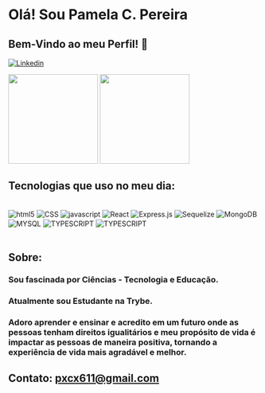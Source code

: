# Olá! Sou Pamela C. Pereira  
## Bem-Vindo ao meu Perfil! 🤗


[![Linkedin](https://img.shields.io/badge/LinkedIn-0077B5?style=for-the-badge&logo=linkedin&logoColor=white)](https://www.linkedin.com/public-profile/settings?lipi=urn%3Ali%3Apage%3Ad_flagship3_profile_self_edit_contact-info%3BUrUnMG6RTS2KKpr2kKKpYw%3D%3D)

<div>
<img height="180em" src="https://github-readme-stats.vercel.app/api?username=PamelaCP&show_icons=true&theme=dracula"/>
<img height="180em" src="https://github-readme-stats.vercel.app/api/top-langs/?username=PamelaCP&layout=compact&langs_count=16&theme=dracula"/>
</div>


## Tecnologias que uso no meu dia:

<div style="display: inline_block"><br/>
<img align="center" alt="html5" src="https://img.shields.io/badge/HTML5-E34F26?style=for-the-badge&logo=html5&logoColor=white"/>
<img align="center" alt="CSS" src="https://img.shields.io/badge/CSS-239120?&style=for-the-badge&logo=css3&logoColor=white"/>
<img align="center" alt="javascript" src="https://img.shields.io/badge/JavaScript-F7DF1E?style=for-the-badge&logo=javascript&logoColor=black"/>
<img align="center" alt="React" src="https://img.shields.io/badge/React-20232A?style=for-the-badge&logo=react&logoColor=61DAFB"/>
<img align="center" alt="Express.js" src="https://img.shields.io/badge/Express.js-404D59?style=for-the-badge"/>
<img align="center" alt="Sequelize" src="https://img.shields.io/badge/sequelize-323330?style=for-the-badge&logo=sequelize&logoColor=blue"/>
<img align="center" alt="MongoDB" src="https://img.shields.io/badge/MongoDB-4EA94B?style=for-the-badge&logo=mongodb&logoColor=white"/>
<img align="center" alt="MYSQL" src="https://img.shields.io/badge/MySQL-00000F?style=for-the-badge&logo=mysql&logoColor=white"/>
<img align="center" alt="TYPESCRIPT" src="https://img.shields.io/badge/TypeScript-007ACC?style=for-the-badge&logo=typescript&logoColor=whitee"/>
<img align="center" alt="TYPESCRIPT" src="https://img.shields.io/badge/Node.js-43853D?style=for-the-badge&logo=node.js&logoColor=white"/>
</div><br/>

## Sobre:
### Sou fascinada por Ciências - Tecnologia e Educação.
### Atualmente sou Estudante na Trybe.
### Adoro aprender e ensinar e acredito em um futuro onde as pessoas tenham direitos igualitários e meu propósito de vida é impactar as pessoas de maneira positiva, tornando a experiência de vida mais agradável e melhor. 

## Contato: pxcx611@gmail.com
